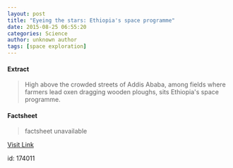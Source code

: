 ```yaml
---
layout: post
title: "Eyeing the stars: Ethiopia's space programme"
date: 2015-08-25 06:55:20
categories: Science
author: unknown author
tags: [space exploration]
---
```



#### Extract
>High above the crowded streets of Addis Ababa, among fields where farmers lead oxen dragging wooden ploughs, sits Ethiopia's space programme.

#### Factsheet
>factsheet unavailable

[Visit Link](http://phys.org/news/2015-08-eyeing-stars-ethiopia-space-programme.html)

id:  174011
